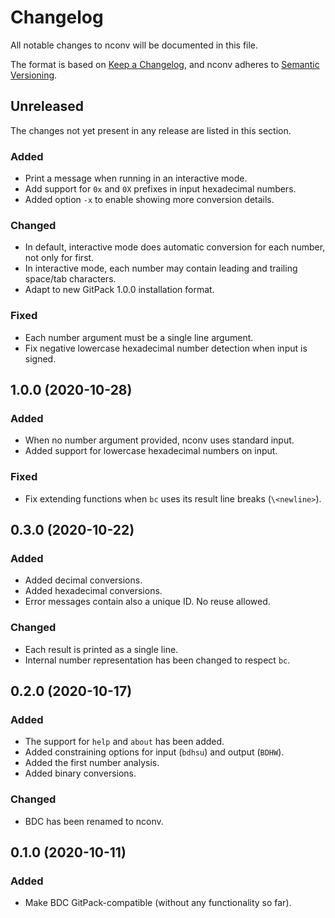 # Changelog

All notable changes to nconv will be documented in this file.

The format is based on [Keep a Changelog](https://keepachangelog.com/en/1.0.0/), and nconv adheres to [Semantic Versioning](https://semver.org/spec/v2.0.0.html).

## Unreleased

The changes not yet present in any release are listed in this section.

### Added

* Print a message when running in an interactive mode.
* Add support for `0x` and `0X` prefixes in input hexadecimal numbers.
* Added option `-x` to enable showing more conversion details.

### Changed

* In default, interactive mode does automatic conversion for each number, not only for first.
* In interactive mode, each number may contain leading and trailing space/tab characters.
* Adapt to new GitPack 1.0.0 installation format.

### Fixed

* Each number argument must be a single line argument.
* Fix negative lowercase hexadecimal number detection when input is signed.

## 1.0.0 (2020-10-28)

### Added

* When no number argument provided, nconv uses standard input.
* Added support for lowercase hexadecimal numbers on input.

### Fixed

* Fix extending functions when `bc` uses its result line breaks (`\<newline>`).

## 0.3.0 (2020-10-22)

### Added

* Added decimal conversions.
* Added hexadecimal conversions.
* Error messages contain also a unique ID. No reuse allowed.

### Changed

* Each result is printed as a single line.
* Internal number representation has been changed to respect `bc`.

## 0.2.0 (2020-10-17)

### Added

* The support for `help` and `about` has been added.
* Added constraining options for input (`bdhsu`) and output (`BDHW`).
* Added the first number analysis.
* Added binary conversions.

### Changed

* BDC has been renamed to nconv.

## 0.1.0 (2020-10-11)

### Added

* Make BDC GitPack-compatible (without any functionality so far).
